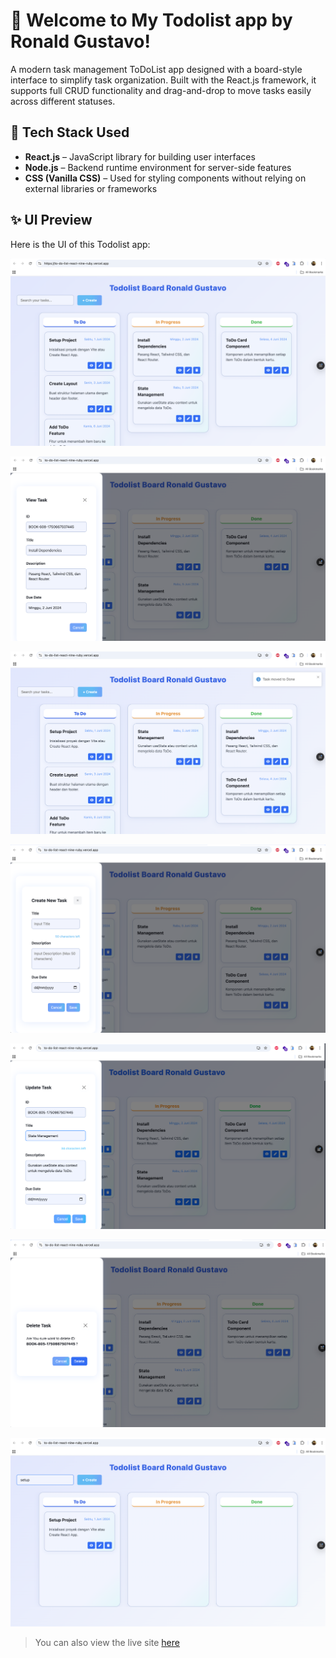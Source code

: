 # 🌟 Welcome to My Todolist app by Ronald Gustavo!

A modern task management ToDoList app designed with a board-style interface to simplify task organization. Built with the React.js framework, it supports full CRUD functionality and drag-and-drop to move tasks easily across different statuses.

## 🚀 Tech Stack Used

- **React.js** – JavaScript library for building user interfaces  
- **Node.js** – Backend runtime environment for server-side features  
- **CSS (Vanilla CSS)** – Used for styling components without relying on external libraries or frameworks  

## ✨ UI Preview

Here is the UI of this Todolist app:

![Landing Page](https://github.com/RonaldGustavo/to-do-list-react/blob/main/public/images/UI_Landing.png)

![Detail Feature](https://github.com/RonaldGustavo/to-do-list-react/blob/main/public/images/UI_detail.png)

![Moved Task Feature](https://github.com/RonaldGustavo/to-do-list-react/blob/main/public/images/UI_movestask.png)

![Create Feature](https://github.com/RonaldGustavo/to-do-list-react/blob/main/public/images/UI_create.png)

![Edit Feature](https://github.com/RonaldGustavo/to-do-list-react/blob/main/public/images/UI_Edit.png)

![Delete Feature](https://github.com/RonaldGustavo/to-do-list-react/blob/main/public/images/UI_Delete.png)

![Search Feature](https://github.com/RonaldGustavo/to-do-list-react/blob/main/public/images/UI_Search.png)

> You can also view the live site [here](https://to-do-list-react-nine-ruby.vercel.app/)

